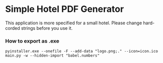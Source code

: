 # Simple Hotel PDF Generator

This application is more specified for a small hotel. Please change hard-corded strings before you use it.

### How to export as .exe

`pyinstaller.exe --onefile -F --add-data "logo.png;." --icon=icon.ico main.py -w --hidden-import "babel.numbers"`